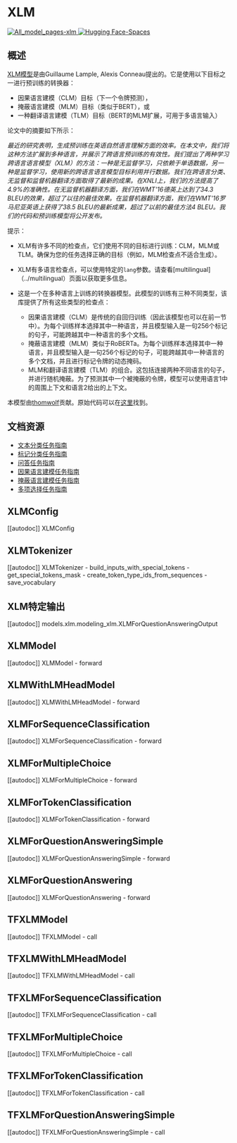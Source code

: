 <!--版权所有2020年HuggingFace团队保留。

根据Apache许可证第2.0版（“许可证”）许可;您除符合许可证的规定外，不得使用此文件。
您可以在以下链接获取许可证的副本：

http://www.apache.org/licenses/LICENSE-2.0

除非适用法律或书面同意，根据许可证分发的软件以“原样”分发，不附带任何明示或暗示的担保或条件。详细了解许可证的特殊语言。
注意，此文件使用Markdown格式，但包含特定于我们的doc-builder的语法（类似于MDX），可能在Markdown查看器中无法正确显示。

-->

# XLM

<div class="flex flex-wrap space-x-1">
<a href="https://huggingface.co/models?filter=xlm">
<img alt="All_model_pages-xlm" src="https://img.shields.io/badge/All_model_pages-xlm-blueviolet">
</a>
<a href="https://huggingface.co/spaces/docs-demos/xlm-mlm-en-2048">
<img alt="Hugging Face-Spaces" src="https://img.shields.io/badge/%F0%9F%A4%97%20Hugging%20Face-Spaces-blue">
</a>
</div>

## 概述

[XLM模型](https://arxiv.org/abs/1901.07291)是由Guillaume Lample, Alexis Conneau提出的。它是使用以下目标之一进行预训练的转换器：

- 因果语言建模（CLM）目标（下一个令牌预测），
- 掩蔽语言建模（MLM）目标（类似于BERT），或
- 一种翻译语言建模（TLM）目标（BERT的MLM扩展，可用于多语言输入）

论文中的摘要如下所示：

*最近的研究表明，生成预训练在英语自然语言理解方面的效率。在本文中，我们将这种方法扩展到多种语言，并展示了跨语言预训练的有效性。我们提出了两种学习跨语言语言模型（XLM）的方法：一种是无监督学习，只依赖于单语数据，另一种是监督学习，使用新的跨语言语言模型目标利用并行数据。我们在跨语言分类、无监督和监督机器翻译方面取得了最新的成果。在XNLI上，我们的方法提高了4.9%的准确性。在无监督机器翻译方面，我们在WMT'16德英上达到了34.3 BLEU的效果，超过了以往的最佳效果。在监督机器翻译方面，我们在WMT'16罗马尼亚英语上获得了38.5 BLEU的最新成果，超过了以前的最佳方法4 BLEU。我们的代码和预训练模型将公开发布。*

提示：

- XLM有许多不同的检查点，它们使用不同的目标进行训练：CLM，MLM或TLM。确保为您的任务选择正确的目标（例如，MLM检查点不适合生成）。
- XLM有多语言检查点，可以使用特定的`lang`参数。请查看[multilingual]（../multilingual）页面以获取更多信息。
- 这是一个在多种语言上训练的转换器模型。此模型的训练有三种不同类型，该库提供了所有这些类型的检查点：

  * 因果语言建模（CLM）是传统的自回归训练（因此该模型也可以在前一节中）。为每个训练样本选择其中一种语言，并且模型输入是一句256个标记的句子，可能跨越其中一种语言的多个文档。
  * 掩蔽语言建模（MLM）类似于RoBERTa。为每个训练样本选择其中一种语言，并且模型输入是一句256个标记的句子，可能跨越其中一种语言的多个文档，并且进行标记令牌的动态掩码。
  * MLM和翻译语言建模（TLM）的组合。这包括连接两种不同语言的句子，并进行随机掩蔽。为了预测其中一个被掩蔽的令牌，模型可以使用语言1中的周围上下文和语言2给出的上下文。

本模型由[thomwolf](https://huggingface.co/thomwolf)贡献。原始代码可以在[这里](https://github.com/facebookresearch/XLM/)找到。

## 文档资源

- [文本分类任务指南](../tasks/sequence_classification)
- [标记分类任务指南](../tasks/token_classification)
- [问答任务指南](../tasks/question_answering)
- [因果语言建模任务指南](../tasks/language_modeling)
- [掩蔽语言建模任务指南](../tasks/masked_language_modeling)
- [多项选择任务指南](../tasks/multiple_choice)

## XLMConfig

[[autodoc]] XLMConfig

## XLMTokenizer

[[autodoc]] XLMTokenizer
    - build_inputs_with_special_tokens
    - get_special_tokens_mask
    - create_token_type_ids_from_sequences
    - save_vocabulary

## XLM特定输出

[[autodoc]] models.xlm.modeling_xlm.XLMForQuestionAnsweringOutput

## XLMModel

[[autodoc]] XLMModel
    - forward

## XLMWithLMHeadModel

[[autodoc]] XLMWithLMHeadModel
    - forward

## XLMForSequenceClassification

[[autodoc]] XLMForSequenceClassification
    - forward

## XLMForMultipleChoice

[[autodoc]] XLMForMultipleChoice
    - forward

## XLMForTokenClassification

[[autodoc]] XLMForTokenClassification
    - forward

## XLMForQuestionAnsweringSimple

[[autodoc]] XLMForQuestionAnsweringSimple
    - forward

## XLMForQuestionAnswering

[[autodoc]] XLMForQuestionAnswering
    - forward

## TFXLMModel

[[autodoc]] TFXLMModel
    - call

## TFXLMWithLMHeadModel

[[autodoc]] TFXLMWithLMHeadModel
    - call

## TFXLMForSequenceClassification

[[autodoc]] TFXLMForSequenceClassification
    - call

## TFXLMForMultipleChoice

[[autodoc]] TFXLMForMultipleChoice
    - call

## TFXLMForTokenClassification

[[autodoc]] TFXLMForTokenClassification
    - call

## TFXLMForQuestionAnsweringSimple

[[autodoc]] TFXLMForQuestionAnsweringSimple
    - call
